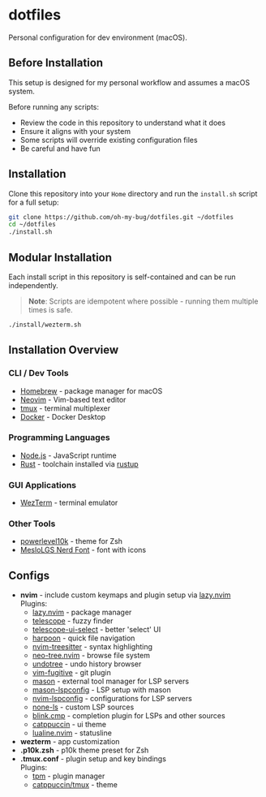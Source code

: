 # dotfiles

Personal configuration for dev environment (macOS).

## Before Installation

This setup is designed for my personal workflow and assumes a macOS system.

Before running any scripts:
- Review the code in this repository to understand what it does
- Ensure it aligns with your system
- Some scripts will override existing configuration files
- Be careful and have fun

## Installation

Clone this repository into your ``Home`` directory and run the ``install.sh`` script for a full setup:

```bash
git clone https://github.com/oh-my-bug/dotfiles.git ~/dotfiles
cd ~/dotfiles
./install.sh
```

## Modular Installation

Each install script in this repository is self-contained and can be run independently.

> **Note**: Scripts are idempotent where possible - running them multiple times is safe.

```bash
./install/wezterm.sh
```

## Installation Overview

### CLI / Dev Tools

- [Homebrew](https://brew.sh/) - package manager for macOS
- [Neovim](https://neovim.io/) - Vim-based text editor
- [tmux](https://github.com/tmux/tmux/wiki) - terminal multiplexer
- [Docker](https://www.docker.com/) - Docker Desktop

### Programming Languages
- [Node.js](https://nodejs.org/) - JavaScript runtime
- [Rust](https://www.rust-lang.org/) - toolchain installed via [rustup](https://rustup.rs/)

### GUI Applications

- [WezTerm](https://wezterm.org/) - terminal emulator

### Other Tools
- [powerlevel10k](https://github.com/romkatv/powerlevel10k) - theme for Zsh
- [MesloLGS Nerd Font](https://www.nerdfonts.com/) - font with icons

## Configs

- **nvim** - include custom keymaps and plugin setup via [lazy.nvim](https://lazy.folke.io/) \
    Plugins:
    - [lazy.nvim](https://lazy.folke.io/) - package manager
    - [telescope](https://github.com/nvim-telescope/telescope.nvim) - fuzzy finder
    - [telescope-ui-select](https://github.com/nvim-telescope/telescope-ui-select.nvim) - better 'select' UI
    - [harpoon](https://github.com/ThePrimeagen/harpoon) - quick file navigation
    - [nvim-treesitter](https://github.com/nvim-treesitter/nvim-treesitter) - syntax highlighting
    - [neo-tree.nvim](https://github.com/nvim-neo-tree/neo-tree.nvim) - browse file system 
    - [undotree](https://github.com/mbbill/undotree) - undo history browser
    - [vim-fugitive](https://github.com/tpope/vim-fugitive) - git plugin
    - [mason](https://github.com/williamboman/mason.nvim) - external tool manager for LSP servers
    - [mason-lspconfig](https://github.com/williamboman/mason-lspconfig.nvim) - LSP setup with mason
    - [nvim-lspconfig](https://github.com/neovim/nvim-lspconfig) - configurations for LSP servers
    - [none-ls](https://github.com/nvimtools/none-ls.nvim) - custom LSP sources
    - [blink.cmp](https://github.com/Saghen/blink.cmp) - completion plugin for LSPs and other sources
    - [catppuccin](https://github.com/catppuccin/nvim) - ui theme
    - [lualine.nvim](https://github.com/nvim-lualine/lualine.nvim) - statusline
- **wezterm** - app customization 
- **.p10k.zsh** - p10k theme preset for Zsh
- **.tmux.conf** - plugin setup and key bindings \
    Plugins:
    - [tpm](https://github.com/tmux-plugins/tpm) - plugin manager
    - [catppuccin/tmux](https://github.com/catppuccin/tmux) - theme 

